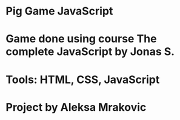 # Pig Game JavaScript
# Game done using course The complete JavaScript by Jonas S.
# Tools: HTML, CSS, JavaScript

# Project by Aleksa Mrakovic
 

